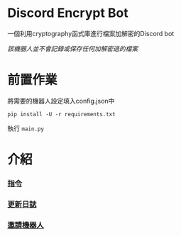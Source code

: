 # Discord Encrypt Bot
一個利用cryptography函式庫進行檔案加解密的Discord bot

*該機器人並不會記錄或保存任何加解密過的檔案*
# 前置作業
將需要的機器人設定填入config.json中
```
pip install -U -r requirements.txt
```

執行 `main.py` 
# 介紹
### [指令](docs/commands.md)
### [更新日誌](docs/log.md)
### [邀請機器人](https://discord.com/oauth2/authorize?client_id=1242337935022624788&permissions=551903332352&scope=bot)













